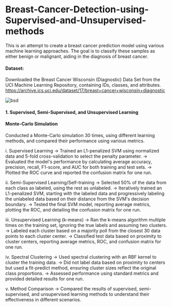 # Breast-Cancer-Detection-using-Supervised-and-Unsupervised-methods
This is an attempt to create a breast cancer prediction model using various machine learning approaches. The goal is to classify these samples as either benign or malignant, aiding in the diagnosis of breast cancer.
#### Dataset: 
Downloaded the Breast Cancer Wisconsin (Diagnostic) Data Set from the UCI Machine Learning Repository, containing IDs, classes, and attributes.
 https://archive.ics.uci.edu/dataset/17/breast+cancer+wisconsin+diagnostic

![bsd](https://github.com/niharikaabhange/Breast-Cancer-Detection-using-Supervised-and-Unsupervised-methods/assets/73836890/caf13a87-e3a5-4aad-b73c-845084a0ec95)


#### 1. Supervised, Semi-Supervised, and Unsupervised Learning
####  Monte-Carlo Simulation
Conducted a Monte-Carlo simulation 30 times, using different learning methods, and compared their performance using various metrics. 

i. Supervised Learning
-> Trained an L1-penalized SVM using normalized data and 5-fold cross-validation to select the penalty parameter.
-> Evaluated the model's performance by calculating average accuracy, precision, recall, F1-score, and AUC for both training and test sets.
-> Plotted the ROC curve and reported the confusion matrix for one run.

ii. Semi-Supervised Learning/Self-training
-> Selected 50% of the data from each class as labeled, using the rest as unlabeled.
-> Iteratively trained an L1-penalized SVM, starting with the labeled data and progressively labeling the unlabeled data based on their distance from the SVM's decision boundary.
-> Tested the final SVM model, reporting average metrics, plotting the ROC, and detailing the confusion matrix for one run.

iii. Unsupervised Learning (k-means)
-> Ran the k-means algorithm multiple times on the training set, ignoring the true labels and assuming two clusters.
-> Labeled each cluster based on a majority poll from the closest 30 data points to each cluster center.
-> Classified test data based on proximity to cluster centers, reporting average metrics, ROC, and confusion matrix for one run.

iv. Spectral Clustering
-> Used spectral clustering with an RBF kernel to cluster the training data.
-> Did not label data based on proximity to centers but used a fit-predict method, ensuring cluster sizes reflect the original class proportions.
-> Assessed performance using standard metrics and provided detailed results for one run.

v. Method Comparison
-> Compared the results of supervised, semi-supervised, and unsupervised learning methods to understand their effectiveness in different scenarios.
